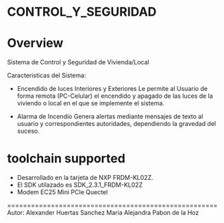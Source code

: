 # CONTROL_Y_SEGURIDAD

Overview
======================================================
Sistema de Control y Seguridad de Vivienda/Local

Caracteristicas del Sistema:

- Encendido de luces Interiores y Exteriores
     Le permite al Usuario de forma remota (PC-Celular) el encendido y apagado de las luces de la viviendo o local en el que se implemente el sistema.

- Alarma de Incendio
     Genera alertas mediante mensajes de texto al usuario y correspondientes autoridades, dependiendo la gravedad del suceso.



toolchain supported
=====================================================
- Desarrollado en la tarjeta  de NXP FRDM-KL02Z.
- El SDK utilazado es SDK_2.3.1_FRDM-KL02Z
- Modem EC25 Mini PCle Quectel


=====================================================
Autor: Alexander Huertas Sanchez
       Maria Alejandra Pabon de la Hoz

